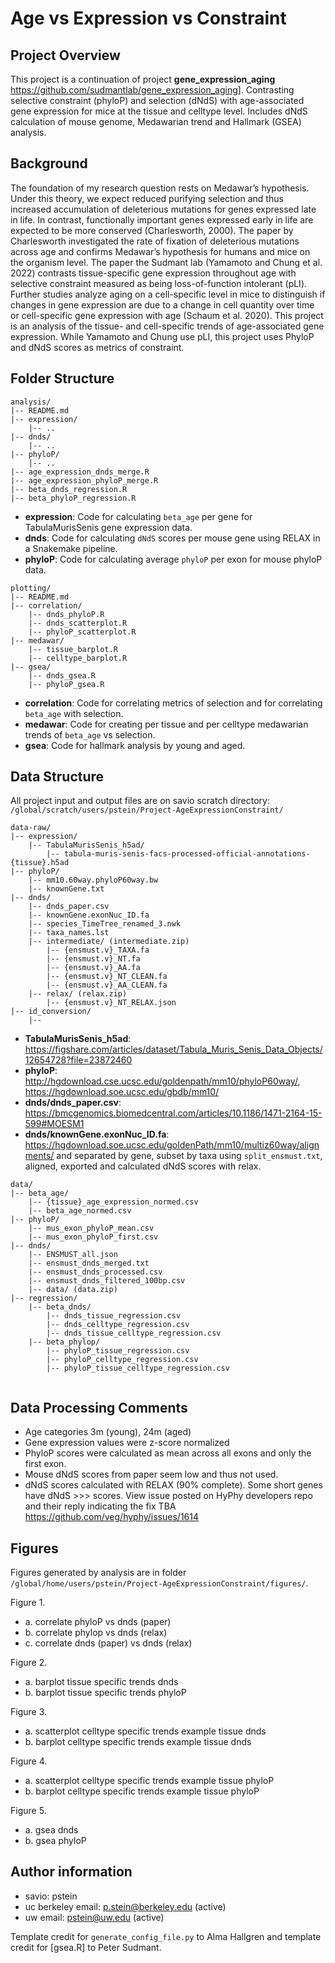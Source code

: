 # Age vs Expression vs Constraint 
## Project Overview

This project is a continuation of project **gene_expression_aging** https://github.com/sudmantlab/gene_expression_aging]. 
Contrasting selective constraint (phyloP) and selection (dNdS) with age-associated gene expression for mice at the tissue and celltype level. 
Includes dNdS calculation of mouse genome, Medawarian trend and Hallmark (GSEA) analysis.

## Background
The foundation of my research question rests on Medawar’s hypothesis. Under this theory, we expect reduced purifying selection and thus increased accumulation of deleterious mutations for genes expressed late in life. In contrast, functionally important genes expressed early in life are expected to be more conserved (Charlesworth, 2000). The paper by Charlesworth investigated the rate of fixation of deleterious mutations across age and confirms Medawar’s hypothesis for humans and mice on the organism level. The paper the Sudmant lab (Yamamoto and Chung et al. 2022) contrasts tissue-specific gene expression throughout age with selective constraint measured as being loss-of-function intolerant (pLI). Further studies analyze aging on a cell-specific level in mice to distinguish if changes in gene expression are due to a change in cell quantity over time or cell-specific gene expression with age (Schaum et al. 2020). This project is an analysis of the tissue- and cell-specific trends of age-associated gene expression. While Yamamoto and Chung use pLI, this project uses PhyloP and dNdS scores as metrics of constraint. 


## Folder Structure

```
analysis/
|-- README.md
|-- expression/
	|-- ..
|-- dnds/
	|-- ..
|-- phyloP/
	|-- ..
|-- age_expression_dnds_merge.R
|-- age_expression_phyloP_merge.R
|-- beta_dnds_regression.R
|-- beta_phyloP_regression.R
```
- **expression**: Code for calculating `beta_age` per gene for TabulaMurisSenis gene expression data.
- **dnds**: Code for calculating `dNdS` scores per mouse gene using RELAX in a Snakemake pipeline.
- **phyloP**: Code for calculating average `phyloP` per exon for mouse phyloP data.

```
plotting/
|-- README.md
|-- correlation/
	|-- dnds_phyloP.R
	|-- dnds_scatterplot.R
	|-- phyloP_scatterplot.R
|-- medawar/
	|-- tissue_barplot.R
	|-- celltype_barplot.R
|-- gsea/
	|-- dnds_gsea.R
	|-- phyloP_gsea.R

```
- **correlation**: Code for correlating metrics of selection and for correlating `beta_age` with selection.
- **medawar**: Code for creating per tissue and per celltype medawarian trends of `beta_age` vs selection.
- **gsea**: Code for hallmark analysis by young and aged.


## Data Structure

All project input and output files are on savio scratch directory: `/global/scratch/users/pstein/Project-AgeExpressionConstraint/`


```
data-raw/
|-- expression/
	|-- TabulaMurisSenis_h5ad/
		|-- tabula-muris-senis-facs-processed-official-annotations-{tissue}.h5ad
|-- phyloP/
	|-- mm10.60way.phyloP60way.bw
	|-- knownGene.txt
|-- dnds/
	|-- dnds_paper.csv
	|-- knownGene.exonNuc_ID.fa
	|-- species_TimeTree_renamed_3.nwk
	|-- taxa_names.lst
	|-- intermediate/ (intermediate.zip)
		|-- {ensmust.v}_TAXA.fa
		|-- {ensmust.v}_NT.fa
		|-- {ensmust.v}_AA.fa
		|-- {ensmust.v}_NT_CLEAN.fa
		|-- {ensmust.v}_AA_CLEAN.fa
	|-- relax/ (relax.zip)
		|-- {ensmust.v}_NT_RELAX.json
|-- id_conversion/
	|--
```
- **TabulaMurisSenis_h5ad**: https://figshare.com/articles/dataset/Tabula_Muris_Senis_Data_Objects/12654728?file=23872460
- **phyloP**: http://hgdownload.cse.ucsc.edu/goldenpath/mm10/phyloP60way/, https://hgdownload.soe.ucsc.edu/gbdb/mm10/
- **dnds/dnds_paper.csv**: https://bmcgenomics.biomedcentral.com/articles/10.1186/1471-2164-15-599#MOESM1
- **dnds/knownGene.exonNuc_ID.fa**: https://hgdownload.soe.ucsc.edu/goldenPath/mm10/multiz60way/alignments/ and separated by gene, subset by taxa using `split_ensmust.txt`, aligned, exported and calculated dNdS scores with relax.


```
data/
|-- beta_age/
	|-- {tissue}_age_expression_normed.csv
	|-- beta_age_normed.csv
|-- phyloP/
	|-- mus_exon_phyloP_mean.csv
  	|-- mus_exon_phyloP_first.csv
|-- dnds/
	|-- ENSMUST_all.json
	|-- ensmust_dnds_merged.txt
	|-- ensmust_dnds_processed.csv
	|-- ensmust_dnds_filtered_100bp.csv
	|-- data/ (data.zip)
|-- regression/
	|-- beta_dnds/
		|-- dnds_tissue_regression.csv
		|-- dnds_celltype_regression.csv
		|-- dnds_tissue_celltype_regression.csv
	|-- beta_phylop/
		|-- phyloP_tissue_regression.csv
		|-- phyloP_celltype_regression.csv
		|-- phyloP_tissue_celltype_regression.csv
	
```
## Data Processing Comments
- Age categories 3m (young), 24m (aged)
- Gene expression values were z-score normalized
- PhyloP scores were calculated as mean across all exons and only the first exon. 
- Mouse dNdS scores from paper seem low and thus not used.
- dNdS scores calculated with RELAX (90% complete). Some short genes have dNdS >>> scores. View issue posted on HyPhy developers repo and their reply indicating the fix TBA https://github.com/veg/hyphy/issues/1614

## Figures 
Figures generated by analysis are in folder `/global/home/users/pstein/Project-AgeExpressionConstraint/figures/`.

Figure 1. 
- a. correlate phyloP vs dnds (paper)
- b. correlate phylop vs dnds (relax)
- c. correlate dnds (paper) vs dnds (relax)

Figure 2.
- a. barplot tissue specific trends dnds
- b. barplot tissue specific trends phyloP

Figure 3. 
- a. scatterplot celltype specific trends example tissue dnds
- b. barplot celltype specific trends example tissue dnds

Figure 4. 
- a. scatterplot celltype specific trends example tissue phyloP
- b. barplot celltype specific trends example tissue phyloP

Figure 5. 
- a. gsea dnds
- b. gsea phyloP


## Author information

- savio: pstein
- uc berkeley email: p.stein@berkeley.edu (active)
- uw email: pstein@uw.edu (active)

Template credit for `generate_config_file.py` to Alma Hallgren and template credit for [gsea.R] to Peter Sudmant. 

